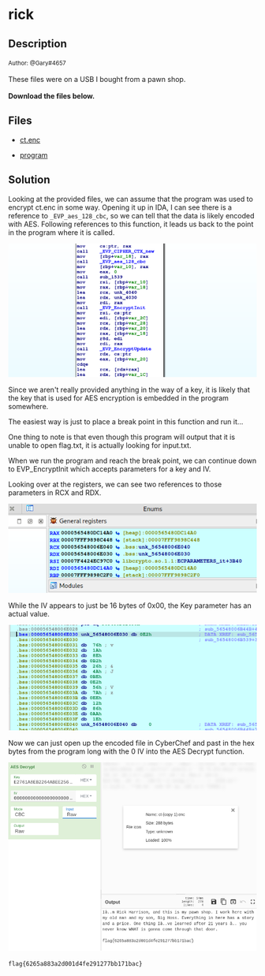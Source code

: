 # rick

## Description

<small>Author: @Gary#4657</small><br><br>These files were on a USB I bought from a pawn shop. <br><br> <b>Download the files below.</b>


## Files

* [ct.enc](files/ct.enc)

* [program](files/program)


## Solution

Looking at the provided files, we can assume that the program was used to encrypt ct.enc in some way. Opening it up in IDA, I can see there is a reference to ```_EVP_aes_128_cbc```, so we can tell that the data is likely encoded with AES. Following references to this function, it leads us back to the point in the program where it is called.

![IDA](images/1.png)

Since we aren't really provided anything in the way of a key, it is likely that the key that is used for AES encryption is embedded in the program somewhere.

The easiest way is just to place a break point in this function and run it...

One thing to note is that even though this program will output that it is unable to open flag.txt, it is actually looking for input.txt.

When we run the program and reach the break point, we can continue down to EVP_EncryptInit which accepts parameters for a key and IV.

Looking over at the registers, we can see two references to those parameters in RCX and RDX.

![img](images/2.png)

While the IV appears to just be 16 bytes of 0x00, the Key parameter has an actual value.

![img](images/3.png)

Now we can just open up the encoded file in CyberChef and past in the hex bytes from the program long with the 0 IV into the AES Decrypt function.

![img](images/4.png)

```flag{6265a883a2d001d4fe291277bb171bac}```

